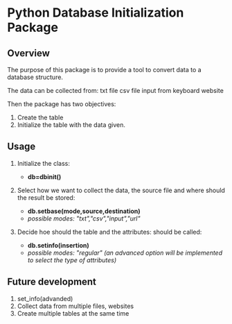 # Python Database Initialization Package


## Overview


The purpose of this package is to provide 
a tool to convert data to a database structure.

The data can be collected from:
    txt file
    csv file
    input from keyboard 
    website

Then the package has two objectives:
1.  Create the table
2.  Initialize the table with the data given.



## Usage

1. Initialize the class:
     - **db=dbinit()**
    
2. Select how we want to collect the data, the source file and where should the result be stored:
     - **db.setbase(mode,source,destination)**
     - *possible modes: "txt","csv","input","url"*
3. Decide hoe should the table and the attributes: should be called:
     - **db.setinfo(insertion)**
     - *possible modes: "regular" (an advanced option will be implemented to select the type of attributes)*



## Future development

1. set_info(advanded)
2. Collect data from multiple files, websites
3. Create multiple tables at the same time

